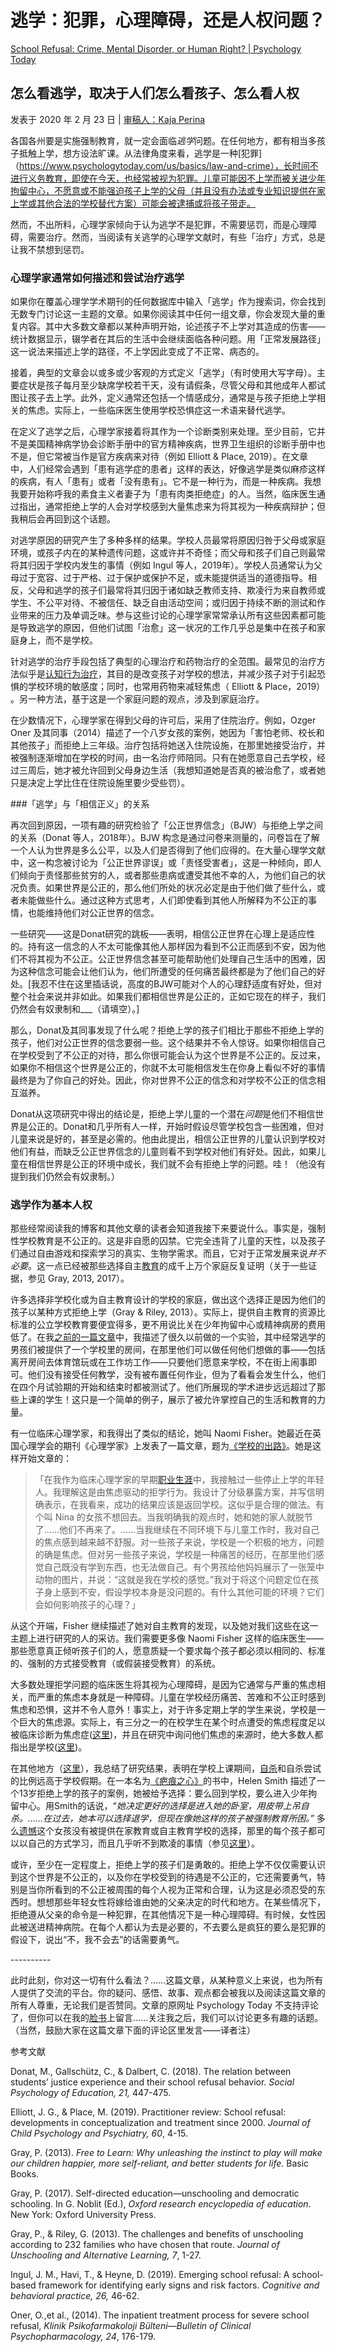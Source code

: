 # 逃学：犯罪，心理障碍，还是人权问题？

[School Refusal: Crime, Mental Disorder, or Human Right? | Psychology Today](https://www.psychologytoday.com/us/blog/freedom-learn/202002/school-refusal-crime-mental-disorder-or-human-right)

## 怎么看逃学，取决于人们怎么看孩子、怎么看人权

发表于 2020 年 2 月 23 日 | [ 审稿人：Kaja Perina](https://www.psychologytoday.com/us/docs/editorial-process)

各国各州要是实施强制教育，就一定会面临*逃学*问题。在任何地方，都有相当多孩子抵触上学，想方设法旷课。从法律角度来看，逃学是一种[犯罪]（https://www.psychologytoday.com/us/basics/law-and-crime），长时间不进行义务教育，即使在今天，也经常被视为犯罪。儿童可能因不上学而被关进少年拘留中心，不愿意或不能强迫孩子上学的父母（并且没有办法或专业知识提供在家上学或其他合法的学校替代方案）可能会被逮捕或将孩子带走。

然而，不出所料，心理学家倾向于认为逃学不是犯罪，不需要惩罚，而是心理障碍，需要治疗。然而，当阅读有关逃学的心理学文献时，有些「治疗」方式，总是让我不禁想到惩罚。

### 心理学家通常如何描述和尝试治疗逃学

如果你在覆盖心理学学术期刊的任何数据库中输入「逃学」作为搜索词，你会找到无数专门讨论这一主题的文章。如果你阅读其中任何一组文章，你会发现大量的重复内容。其中大多数文章都以某种声明开始，论述孩子不上学对其造成的伤害——统计数据显示，辍学者在其后的生活中会继续面临各种问题。用「正常发展路径」这一说法来描述上学的路径，不上学因此变成了不正常、病态的。

接着，典型的文章会以或多或少客观的方式定义「逃学」（有时使用大写字母）。主要症状是孩子每月至少缺席学校若干天，没有请假条，尽管父母和其他成年人都试图让孩子去上学。此外，定义通常还包括一个情感成分，通常是与孩子拒绝上学相关的焦虑。实际上，一些临床医生使用学校恐惧症这一术语来替代逃学。

在定义了逃学之后，心理学家接着将其作为一个诊断类别来处理。至少目前，它并不是美国精神病学协会诊断手册中的官方精神疾病，世界卫生组织的诊断手册中也不是，但它常被当作是官方疾病来对待（例如 Elliott & Place, 2019）。在文章中，人们经常会遇到「患有逃学症的患者」这样的表达，好像逃学是类似麻疹这样的疾病，有人「患有」或者「没有患有」。它不是一种行为，而是一种疾病。我想我要开始称呼我的素食主义者妻子为「患有肉类拒绝症」的人。当然，临床医生通过指出，通常拒绝上学的人会对学校感到大量焦虑来为将其视为一种疾病辩护；但我稍后会再回到这个话题。

对逃学原因的研究产生了多种多样的结果。学校人员最常将原因归咎于父母或家庭环境，或孩子内在的某种遗传问题，这或许并不奇怪；而父母和孩子们自己则最常将其归因于学校内发生的事情（例如 Ingul 等人，2019年）。学校人员通常认为父母过于宽容、过于严格、过于保护或保护不足，或未能提供适当的道德指导。相反，父母和逃学的孩子们最常将其归因于诸如缺乏教师支持、欺凌行为来自教师或学生、不公平对待、不被信任、缺乏自由活动空间；或归因于持续不断的测试和作业带来的压力及单调乏味。参与这些讨论的心理学家常常承认所有这些因素都可能是导致逃学的原因，但他们试图「治愈」这一状况的工作几乎总是集中在孩子和家庭身上，而不是学校。

针对逃学的治疗手段包括了典型的心理治疗和药物治疗的全范围。最常见的治疗方法似乎是[认知行为治疗](https://www.psychologytoday.com/us/basics/therapy)，其目的是改变孩子对学校的想法，并减少孩子对于引起恐惧的学校环境的敏感度；同时，也常用药物来减轻焦虑（ Elliott & Place，2019） 。另一种方法，基于这是一个家庭问题的观点，涉及到家庭治疗。

在少数情况下，心理学家在得到父母的许可后，采用了住院治疗。例如，Ozger Oner 及其同事（2014）描述了一个八岁女孩的案例，她因为「害怕老师、校长和其他孩子」而拒绝上三年级。治疗包括将她送入住院设施，在那里她接受治疗，并被强制逐渐增加在学校的时间，由一名治疗师陪同。只有在她愿意自己去学校，经过三周后，她才被允许回到父母身边生活（我想知道她是否真的被治愈了，或者她只是决定上学比住在住院设施里要少受些罚）。

###「逃学」与「相信正义」的关系

再次回到原因，一项有趣的研究检验了「公正世界信念」（BJW）与拒绝上学之间的关系（Donat 等人，2018年）。BJW 构念是通过问卷来测量的，问卷旨在了解一个人认为世界是多么公平，以及人们是否得到了他们应得的。在大量心理学文献中，这一构念被讨论为「公正世界谬误」或「责怪受害者」，这是一种倾向，即人们倾向于责怪那些贫穷的人，或者那些患病或遭受其他不幸的人，为他们自己的状况负责。如果世界是公正的，那么他们所处的状况必定是由于他们做了些什么，或者未能做些什么。通过这种方式思考，人们即使看到其他人所解释为不公正的事情，也能维持他们对公正世界的信念。

一些研究——这是Donat研究的跳板——表明，相信公正世界在心理上是适应性的。持有这一信念的人不太可能像其他人那样因为看到不公正而感到不安，因为他们不将其视为不公正。公正世界信念甚至可能帮助他们处理自己生活中的困难，因为这种信念可能会让他们认为，他们所遭受的任何痛苦最终都是为了他们自己的好处。[我忍不住在这里插话说，高度的BJW可能对个人的心理舒适度有好处，但对整个社会来说并非如此。如果我们都相信世界是公正的，正如它现在的样子，我们仍然会有奴隶制和___（请填空）。]

那么，Donat及其同事发现了什么呢？拒绝上学的孩子们相比于那些不拒绝上学的孩子，他们对公正世界的信念要弱一些。这个结果并不令人惊讶。如果你相信自己在学校受到了不公正的对待，那么你很可能会认为这个世界是不公正的。反过来，如果你不相信这个世界是公正的，你就不太可能相信发生在你身上看似不好的事情最终是为了你自己的好处。因此，你对世界不公正的信念和对学校不公正的信念相互滋养。

Donat从这项研究中得出的结论是，拒绝上学儿童的一个潜在*问题*是他们不相信世界是公正的。Donat和几乎所有人一样，开始时假设尽管学校包含一些困难，但对儿童来说是好的，甚至是必需的。他由此提出，相信公正世界的儿童认识到学校对他们有益，而缺乏公正世界信念的儿童则看不到学校对他们有好处。因此，如果儿童在相信世界是公正的环境中成长，我们就不会有拒绝上学的问题。哇！（他没有提到我们仍然会有奴隶制。）

### 逃学作为基本人权

那些经常阅读我的博客和其他文章的读者会知道我接下来要说什么。事实是，强制性学校教育是不公正的。这是非自愿的囚禁。它完全违背了儿童的天性，以及孩子们通过自由游戏和探索学习的真实、生物学需求。而且，它对于正常发展来说*并不必要*。这一点已经被那些选择自主[教育](https://www.psychologytoday.com/us/basics/education)的成千上万个家庭反复证明（关于一些证据，参见 Gray, 2013, 2017）。

许多选择非学校化或为自主教育设计的学校的家庭，做出这个选择正是因为他们的孩子以某种方式拒绝上学（Gray & Riley, 2013）。实际上，提供自主教育的资源比标准的公立学校教育要便宜得多，更不用说比关在少年拘留中心或精神病房的费用低了。在我[之前的一篇文章](https://www.psychologytoday.com/us/blog/freedom-learn/201709/another-example-less-teaching-leading-more-learning)中，我描述了很久以前做的一个实验，其中经常逃学的男孩们被提供了一个学校里的房间，在那里他们可以做任何他们想做的事——包括离开房间去体育馆玩或在工作坊工作——只要他们愿意来学校，不在街上闹事即可。他们没有接受任何教学，没有被布置任何作业，但为了看看会发生什么，他们在四个月试验期的开始和结束时都被测试了。他们所展现的学术进步远远超过了那些上课的学生！这只是一个简单的例子，展示了被允许掌控自己的生活和教育的力量。

有一位临床心理学家，和我得出了类似的结论，她叫 Naomi Fisher。她最近在英国心理学会的期刊《心理学家》上发表了一篇文章，题为[《学校的出路》](https://thepsychologist.bps.org.uk/volume-33/march-2020/schools-out)。她是这样开始文章的：

>「在我作为临床心理学家的早期[职业生涯](https://www.psychologytoday.com/us/basics/career)中，我接触过一些停止上学的年轻人。我理解这是由焦虑驱动的拒学行为。我设计了分级暴露方案，并写信明确表示，在我看来，成功的结果应该是返回学校。这似乎是合理的做法。有个叫 Nina 的女孩不想回去。当我明确我的观点时，她和她的家人就脱节了……他们不再来了。……当我继续在不同环境下与儿童工作时，我对自己的焦点感到越来越不舒服。对一些孩子来说，学校是一个积极的地方，问题的确是焦虑。但对另一些孩子来说，学校是一种痛苦的经历，在那里他们感觉自己既没有学到东西，也无法做自己。有个男孩给他妈妈展示了一张笼中动物的图片，并说：“这就是我在学校的感觉。”我对于将这个问题定位在孩子身上感到不安，假设学校本身是没问题的。有什么其他可能的环境？它们会如何影响孩子的心理？」

从这个开端，Fisher 继续描述了她对自主教育的发现，以及她对我们这些在这一主题上进行研究的人的采访。我们需要更多像 Naomi Fisher 这样的临床医生——那些愿意真正倾听孩子们的人，愿意质疑一个要求每个孩子都必须以相同的、标准的、强制的方式接受教育（或假装接受教育）的系统。

大多数处理拒学问题的临床医生将其视为心理障碍，是因为它通常与严重的焦虑相关，而严重的焦虑本身就是一种障碍。儿童在学校经历痛苦、苦难和不公正时感到焦虑和恐惧，这并不令人意外！事实上，对于许多定期上学的学生来说，学校是一个巨大的焦虑源。实际上，有三分之一的在校学生在某个时点遭受的焦虑程度足以被临床诊断为焦虑症([这里](https://www.healthychildren.org/English/health-issues/conditions/emotional-problems/Pages/Anxiety-Disorders.aspx))，并且在研究中询问他们焦虑的来源时，绝大多数人都指出是学校([这里](https://www.apa.org/news/press/releases/stress/2013/stress-report.pdf))。

在其他地方（[这里](https://www.psychologytoday.com/us/blog/freedom-learn/201805/children-s-teens-suicides-related-the-school-calendar)），我总结了研究结果，表明在学校上课期间，[自杀](https://www.psychologytoday.com/us/basics/suicide)和自杀尝试的比例远高于学校假期。在一本名为[《疤痕之心》](http://www.violentkids.com/)的书中，Helen Smith 描述了一个13岁拒绝上学的孩子的案例，她被给予选择：要么回到学校，要么进入少年拘留中心。用Smith的话说，“*她决定更好的选择是进入她的卧室，用皮带上吊自杀。……在过去，她本可以选择退学，但现在像她这样的孩子被强制教育所困。”* 多么[遗憾](https://www.psychologytoday.com/us/basics/embarrassment)这个女孩没有被提供在家教育或自主教育学校的选择，那里的每个孩子都可以以自己的方式学习，而且几乎听不到欺凌的事情（参见[这里](https://www.psychologytoday.com/us/blog/freedom-learn/201006/freedom-bullying-how-school-can-be-moral-community)）。

或许，至少在一定程度上，拒绝上学的孩子们是勇敢的。拒绝上学不仅仅需要认识到这个世界是不公正的，以及你在学校受到的待遇是不公正的，它还需要勇气，特别是当你所看到的不公正被周围的每个人视为正常和合理，认为这是必须忍受的东西时。想想那些年轻女性将嫁给谁由她的父亲决定的时代和地方。在某些情况下，拒绝遵从父亲的命令是一种犯罪，在其他情况下是一种心理障碍。有时候，女性因此被送进精神病院。在每个人都认为去是必要的，不去要么是疯狂的要么是犯罪的假设下，说出“不，我不会去”的话需要勇气。

\----------

此时此刻，你对这一切有什么看法？……这篇文章，从某种意义上来说，也为所有人提供了交流的平台。你的疑问、感悟、故事、观点都会被我以及阅读这篇文章的所有人尊重，无论我们是否赞同。文章的原网址 Psychology Today 不支持评论了，但你可以在我的[脸书](https://www.facebook.com/peter.gray.3572)上留言……关注我之后，我们可以讨论更多有趣的话题。（当然，鼓励大家在这篇文章下面的评论区里发言——译者注）

参考文献

Donat, M., Gallschütz, C., & Dalbert, C. (2018). The relation between students’ justice experience and their school refusal behavior. *Social Psychology of Education, 21,* 447-475.

Elliott, J. G., & Place, M. (2019). Practitioner review: School refusal: developments in conceptualization and treatment since 2000. *Journal of Child Psychology and Psychiatry, 60*, 4-15.

Gray, P. (2013). *Free to Learn: Why unleashing the instinct to play will make our children happier, more self-reliant, and better students for life*. Basic Books.

Gray, P. (2017). Self-directed education—unschooling and democratic schooling. In G. Noblit (Ed.), *Oxford research encyclopedia of education*. New York: Oxford University Press.

Gray, P., & Riley, G. (2013). The challenges and benefits of unschooling according to 232 families who have chosen that route. *Journal of Unschooling and Alternative Learning, 7*, 1-27.

Ingul, J. M., Havi, T., & Heyne, D. (2019). Emerging school refusal: A school-based framework for identifying early signs and risk factors. *Cognitive and behavioral practice, 26,* 46-62.

Oner, O.,et al., (2014). The inpatient treatment process for severe school refusal, *Klinik Psikofarmakoloji Bülteni—Bulletin of Clinical Psychopharmacology, 24*, 176-179.